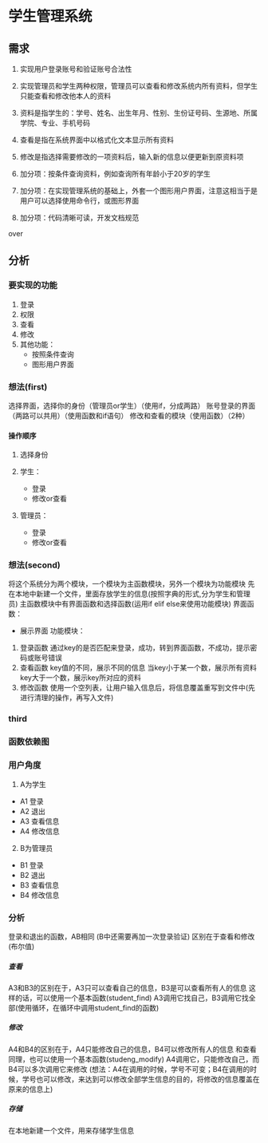 # 学生管理系统

## 需求
1. 实现用户登录账号和验证账号合法性

2. 实现管理员和学生两种权限，管理员可以查看和修改系统内所有资料，但学生只能查看和修改他本人的资料

3. 资料是指学生的：学号、姓名、出生年月、性别、生份证号码、生源地、所属学院、专业、手机号码

4. 查看是指在系统界面中以格式化文本显示所有资料

5. 修改是指选择需要修改的一项资料后，输入新的信息以便更新到原资料项

6. 加分项：按条件查询资料，例如查询所有年龄小于20岁的学生

7. 加分项：在实现管理系统的基础上，外套一个图形用户界面，注意这相当于是用户可以选择使用命令行，或图形界面

8. 加分项：代码清晰可读，开发文档规范

over

## 分析

### 要实现的功能
1. 登录
2. 权限
3. 查看
4. 修改
5. 其他功能：
   - 按照条件查询
   - 图形用户界面

### 想法(first)
选择界面，选择你的身份（管理员or学生）（使用if，分成两路）
账号登录的界面（两路可以共用）（使用函数和if语句）
修改和查看的模块（使用函数）（2种）

#### 操作顺序
1. 选择身份

2. 学生：
    - 登录
    - 修改or查看

3. 管理员：
    - 登录
    - 修改or查看

### 想法(second)
将这个系统分为两个模块，一个模块为主函数模块，另外一个模块为功能模块
先在本地中新建一个文件，里面存放学生的信息(按照字典的形式,分为学生和管理员)
主函数模块中有界面函数和选择函数(运用if elif else来使用功能模块)
界面函数：
- 展示界面
功能模块：
1. 登录函数
通过key的是否匹配来登录，成功，转到界面函数，不成功，提示密码或账号错误
2. 查看函数
key值的不同，展示不同的信息
当key小于某一个数，展示所有资料
key大于一个数，展示key所对应的资料
3. 修改函数
使用一个空列表，让用户输入信息后，将信息覆盖重写到文件中(先进行清理的操作，再写入文件)


### third
### 函数依赖图
### 用户角度
1. A为学生
- A1 登录
- A2 退出
- A3 查看信息
- A4 修改信息

2. B为管理员
- B1 登录
- B2 退出
- B3 查看信息
- B4 修改信息

### 分析
登录和退出的函数，AB相同
(B中还需要再加一次登录验证)
区别在于查看和修改
(布尔值)

##### 查看
A3和B3的区别在于，A3只可以查看自己的信息，B3是可以查看所有人的信息
这样的话，可以使用一个基本函数(student_find)
A3调用它找自己，B3调用它找全部(使用循环，在循环中调用student_find的函数)

##### 修改
A4和B4的区别在于，A4只能修改自己的信息，B4可以修改所有人的信息
和查看同理，也可以使用一个基本函数(studeng_modify)
A4调用它，只能修改自己，而B4可以多次调用它来修改
(想法：A4在调用的时候，学号不可变；B4在调用的时候，学号也可以修改，来达到可以修改全部学生信息的目的，将修改的信息覆盖在原来的信息上)

##### 存储
在本地新建一个文件，用来存储学生信息